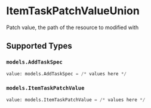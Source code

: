 # ItemTaskPatchValueUnion

Patch value, the path of the resource to modified with


## Supported Types

### `models.AddTaskSpec`

```python
value: models.AddTaskSpec = /* values here */
```

### `models.ItemTaskPatchValue`

```python
value: models.ItemTaskPatchValue = /* values here */
```

